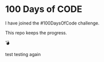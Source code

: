 # 100 Days of CODE

I have joined the #100DaysOfCode challenge. 

This repo keeps the progress.

💣

test testing again